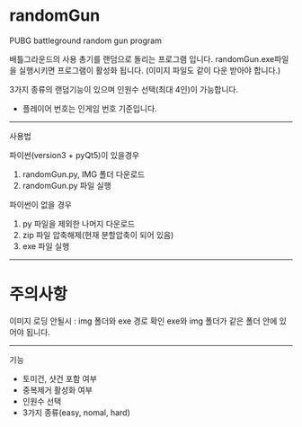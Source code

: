 # randomGun
PUBG battleground random gun program

배틀그라운드의 사용 총기를 랜덤으로 돌리는 프로그램 입니다.
randomGun.exe파일을 실행시키면 프로그램이 활성화 됩니다.
(이미지 파일도 같이 다운 받아야 합니다.)

3가지 종류의 랜덤기능이 있으며 인원수 선택(최대 4인)이 가능합니다.
- 플레이어 번호는 인게임 번호 기준입니다.

-------------------------------------------

사용법

파이썬(version3 + pyQt5)이 있을경우
1. randomGun.py, IMG 폴더 다운로드
2. randomGun.py 파일 실행

파이썬이 없을 경우
1. py 파일을 제외한 나머지 다운로드
2. zip 파일 압축해제(현재 분할압축이 되어 있음)
3. exe 파일 실행

-------------------------------------------

# 주의사항
이미지 로딩 안될시 : img 폴더와 exe 경로 확인
exe와 img 폴더가 같은 폴더 안에 있어야 됩니다.

-------------------------------------------

기능

- 토미건, 샷건 포함 여부
- 중복제거 활성화 여부
- 인원수 선택
- 3가지 종류(easy, nomal, hard)
